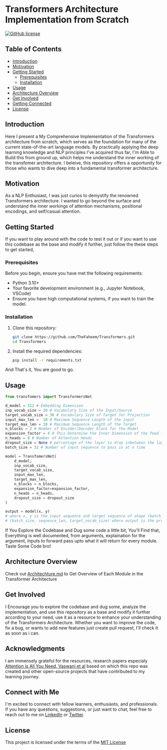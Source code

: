 # Transformers Architecture Implementation from Scratch
[![GitHub license](https://img.shields.io/github/license/TheFaheem/Transformers.svg)](https://github.com/TheFaheem/Transformers/blob/main/LICENSE)

## Table of Contents

- [Introduction](#introduction)
- [Motivation](#motivation)
- [Getting Started](#getting-started)
  - [Prerequisites](#prerequisites)
  - [Installation](#installation)
- [Usage](#usage)
- [Architecture Overview](#architecture-overview)
- [Get Involved](#get-involved)
- [Getting Connected](#connect-with-me)
- [License](#license)

## Introduction

Here I present a My Comprehensive Implementation of the Transformers architecture from scratch, which serves as the foundation for many of the current state-of-the-art language models. By practically applying the deep learning knowledge and NLP principles I've acquired thus far, I'm Able to Build this from ground up, which helps me understand the inner working of the transfomer architecture. I beleive, this repository offers a opportunity for those who wants to dive deep into a fundamental transformer architecture.


## Motivation

As a NLP Enthusiast, I was just curios to demystify the renowned Transformers architecture. I wanted to go beyond the surface and understand the inner workings of attention mechanisms, positional encodings, and self/casual attention.

## Getting Started

If you want to play around with the code to test it out or if you want to use this codebase as the base and modify it further, just follow the these steps to get started,
    
### Prerequisites

Before you begin, ensure you have met the following requirements:

- Python 3.10+
- Your favorite development environment (e.g., Jupyter Notebook, VSCode)
- Ensure you have high computational systems, if you want to train the model.

### Installation

1. Clone this repository:
   ```sh
   git clone https://github.com/TheFaheem/Transformers.git
   cd Transformers
   ```
2. Install the required dependencies:
    ```sh
    pip install -r requirements.txt
    ```
And That's it, You are good to go.

## Usage

```py
from transfomers import TransformersNet

d_model = 512 # Embedding Dimension
inp_vocab_size = 20 # Vocabulary Size of the Input/Source
target_vocab_size = 30 # Vocabulary Size of Target for Projection
input_max_len =  10 # Maximum Sequence Length of the input
target_max_len = 10 # Maximum Sequence Length of the Target
n_blocks = 2 # Number of Encoder/Decoder block for the Model
expansion_factor = 4 # This Determine the Inner Dimension of the feed forward layer
n_heads = 8 # Number of Attention Heads
dropout_size = None # percentage of the layer to drop inbetween the layers to prevent overfitting and stablize the training
batch_size = 32 # Number of input sequence to pass in at a time

model = TransfomersNet(
    d_model,
    inp_vocab_size,
    target_vocab_size,
    input_max_len,
    target_max_len,
    n_blocks = n_blocks,
    expansion_factor=expansion_factor,
    n_heads = n_heads,
    dropout_size = dropout_size
)

output = model(x, y)
# where x, y is the input sequence and target sequence of shape (batch_size, sequence_len) and returns output of shape
# (batch_size, sequence_len, target_vocab_size) where output is the probablity distribution for every word over entire target vocabulary.
```

If You Explore the Codebase and Dug some code a little bit, You'll Find that, Everything is well documented, from arguments, explaination for the argument, inputs to forward pass upto what it will return for every module. Taste Some Code bro!

## Architecture Overview

Check out [Architechture.md](https://github.com/TheFaheem/Transformers/blob/main/Architecture.md) to Get Overview of Each Module in the Transformer Architecture

## Get Involved

I Encourage you to explore the codebase and dug some, analyze the implementation, and use this repository as a base and modify it further according to your need, use it as a resource to enhance your understanding of the Transformers Architecture. Whether you want to improve the code, fix a bug, or wants to add new features just create pull request, I'll check it as soon as i can.

## Acknowledgments

I am immensely grateful for the resources, research papers especialy [Attention is All You Need, Vaswani et al](https://arxiv.org/abs/1706.03762) based on which this repo was created and other open-source projects that have contributed to my learning journey.

## Connect with Me

I'm excited to connect with fellow learners, enthusiasts, and professionals. If you have any questions, suggestions, or just want to chat, feel free to reach out to me on [LinkedIn](https://www.linkedin.com/in/thefaheem/) or [Twitter](https://twitter.com/faheem_nlp).

## License

This project is licensed under the terms of the [MIT License](https://github.com/TheFaheem/Transformers/blob/main/LICENSE)
